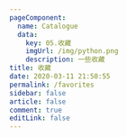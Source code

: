 ```yaml
---
pageComponent: 
  name: Catalogue
  data: 
    key: 05.收藏
    imgUrl: /img/python.png
    description: 一些收藏
title: 收藏
date: 2020-03-11 21:50:55
permalink: /favorites
sidebar: false
article: false
comment: true
editLink: false
---
```


